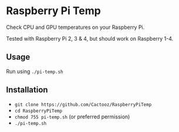 # Raspberry Pi Temp
Check CPU and GPU temperatures on your Raspberry Pi.

Tested with Raspberry Pi 2, 3 & 4, but should work on Raspberry 1-4.

## Usage
Run using `./pi-temp.sh`

## Installation
* `git clone https://github.com/Cactooz/RaspberryPiTemp`
* `cd RaspberryPiTemp`
* `chmod 755 pi-temp.sh` (or preferred permission)
* `./pi-temp.sh`
